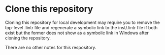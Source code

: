 # Clone this repository

Cloning this repository for local development may require you to remove the top-level .lintr file and regenerate a symbolic link to the inst/.lintr file if both exist but the former does not show as a symbolic link in Windows after cloning the repository.

There are no other notes for this respository.
